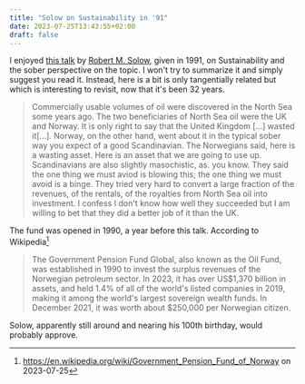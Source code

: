 ```yaml
---
title: "Solow on Sustainability in '91"
date: 2023-07-25T13:43:55+02:00
draft: false
---
```


I enjoyed [this talk](http://www.owlnet.rice.edu/~econ480/notes/sustainability.pdf) by [Robert M. Solow](https://de.wikipedia.org/wiki/Robert_M._Solow), given in 1991, on Sustainability and the sober perspective on the topic. I won't try to summarize it and simply suggest you read it. Instead, here is a bit is only tangentially related but which is interesting to revisit, now that it's been 32 years.

> Commercially usable volumes of oil were discovered in the North Sea some years ago. The two beneficiaries of North Sea oil were the UK and Norway. It is only right to say that the United Kingdom [...] wasted it[...]. Norway, on the other hand, went about it in the typical sober way you expect of a good Scandinavian. The Norwegians said, here is a wasting asset. Here is an asset that we are going to use up. Scandinavians are also slightly masochistic, as. you know. They said the one thing we must aviod is blowing this; the one thing we must avoid is a binge. They tried very hard to convert a large fraction of the revenues, of the rentals, of the royalties from North Sea oil into investment. I confess I don't know how well they succeeded but I am willing to bet that they did a better job of it than the UK.

The fund was opened in 1990, a year before this talk. According to Wikipedia[^1]

> The Government Pension Fund Global, also known as the Oil Fund, was
> established in 1990 to invest the surplus revenues of the Norwegian petroleum
> sector. In 2023, it has over US$1,370 billion in assets, and held 1.4% of
> all of the world's listed companies in 2019, making it among the world's
> largest sovereign wealth funds. In December 2021, it was worth about
> $250,000 per Norwegian citizen.

Solow, apparently still around and nearing his 100th birthday, would probably approve.

[^1]: https://en.wikipedia.org/wiki/Government_Pension_Fund_of_Norway on 2023-07-25
